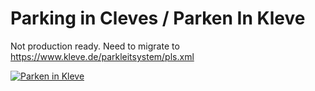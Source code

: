 # Parking in Cleves / Parken In Kleve

Not production ready. Need to migrate to https://www.kleve.de/parkleitsystem/pls.xml

[![Parken in Kleve](http://img.youtube.com/vi/Z_2vR9k40ZA/0.jpg)](https://www.youtube.com/watch?v=Z_2vR9k40ZA "Parken in Kleve")
